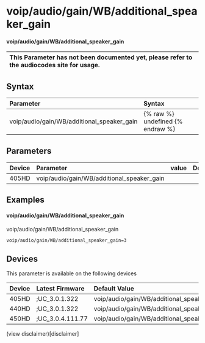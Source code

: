 ﻿---
description: voip/audio/gain/WB/additional_speaker_gain
search:
    keywords: ['voip','audio','gain','WB','additional_speaker_gain']
---

# voip/audio/gain/WB/additional_speaker_gain

#### voip/audio/gain/WB/additional_speaker_gain


| This Parameter has not been documented yet, please refer to the audiocodes site for usage.  |
| :--- |

## Syntax
| Parameter | Syntax |
| :--- | :--- |
|voip/audio/gain/WB/additional_speaker_gain | {% raw %} undefined {% endraw %} |

## Parameters
|Device|Parameter|value|Description|
|:---|:---|:---|:---|
| 405HD | voip/audio/gain/WB/additional_speaker_gain |  |  |

## Examples
#### voip/audio/gain/WB/additional_speaker_gain

voip/audio/gain/WB/additional_speaker_gain

```
voip/audio/gain/WB/additional_speaker_gain=3
```

## Devices
This parameter is available on the following devices

| Device | Latest Firmware | Default Value |
|:---|:---|:---|
| 405HD | ;UC_3.0.1.322 | voip/audio/gain/WB/additional_speaker_gain=3 
| 440HD | ;UC_3.0.1.322 | voip/audio/gain/WB/additional_speaker_gain=3 
| 450HD | ;UC_3.0.4.111.77 | voip/audio/gain/WB/additional_speaker_gain=3 

(view disclaimer)[disclaimer]
